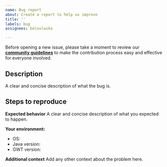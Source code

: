 ```yaml
---
name: Bug report
about: Create a report to help us improve
title: ''
labels: bug
assignees: belovlaska

---
```


Before opening a new issue, please take a moment to review our [**community guidelines**](https://github.com/barsukon/electronic-circuit-simulator/blob/master/.github/CONTRIBUTING.md) to make the contribution process easy and effective for everyone involved.


## Description

A clear and concise description of what the bug is.

## Steps to reproduce

**Expected behavior**
A clear and concise description of what you expected to happen.

**Your environment:**
- OS:
- Java version:
- GWT version:

**Additional context**
Add any other context about the problem here.
